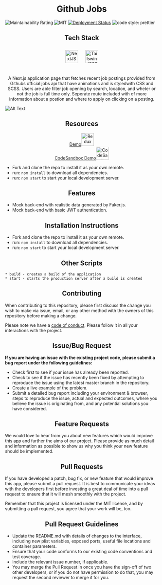 
 <h1 align="center">Github Jobs    </h1>
 

![Maintainability Rating](https://sonarcloud.io/api/project_badges/measure?project=labs-api-starter&metric=sqale_rating)
![MIT](https://img.shields.io/packagist/l/doctrine/orm.svg)
[![Deployment Status](https://img.shields.io/endpoint?url=https://github.com/abdimohamud/Github-Jobs-App)](https://devx.sh)
![code style: prettier](https://img.shields.io/badge/code_style-prettier-ff69b4.svg?style=flat-square)


<h2 align="center">Tech Stack</h2>
 <div align="center" >
 <img style="margin: 10px" src="https://github.com/gilbarbara/logos/blob/master/logos/nextjs-icon.svg" alt="NextJS" height="42px">
<img style="margin: 10px"  src="https://avatars.githubusercontent.com/u/30317862?s=200&v=4" alt="TailswindCSS" height="42px">

</div>

<br/>



<p align="center"> A Next.js application page that fetches recent job postings provided from Githubs official jobs api that have animations and is styledwith CSS and SCSS. Users are able filter job opening by search, location, and wheter or not the job is full time only. Seperate route included with of more information about a postion and where to apply on clicking on a posting.</p>

![Alt Text](public/assets/github-jobs.gif?raw=true)

 <h2 align="center">Resources</h2>
  
<div align="center">
  <a href="http://github-jobs-app-git-main.abdimohamud.vercel.app/" title="Demo"> Demo<img src="https://i.stack.imgur.com/xOpyY.png" alt="Redux" width="42px" height="42px"></a>
<br/>
<a href="https://codesandbox.io/s/github/abdimohamud/Github-Jobs-App/tree/main/?fontsize=14&hidenavigation=1&theme=dark" title="CodeSandbox">CodeSandbox Demo<img src="https://github.com/gilbarbara/logos/blob/master/logos/codesandbox.svg" alt="CodeSandbox" width="42px" height="42px"></a>
 

 

</div>



- Fork and clone the repo to install it as your own remote.
- run: `npm install` to download all dependencies.
- run: `npm start` to start your local development server.



<h2 align="center"> Features</h2>

- Mock back-end with realistic data generated by Faker.js.
- Mock back-end with basic JWT authentication.


<h2 align="center">Installation Instructions</h2>

- Fork and clone the repo to install it as your own remote.
- run: `npm install` to download all dependencies.
- run: `npm start` to start your local development server.

<h2 align="center"> Other Scripts</h2>

    * build - creates a build of the application
    * start - starts the production server after a build is created

<h2 align="center"> Contributing</h2>

When contributing to this repository, please first discuss the change you wish to make via issue, email, or any other method with the owners of this repository before making a change.

Please note we have a [code of conduct](./CODE_OF_CONDUCT.md). Please follow it in all your interactions with the project.

<h2 align="center"> Issue/Bug Request</h2>

**If you are having an issue with the existing project code, please submit a bug report under the following guidelines:**

- Check first to see if your issue has already been reported.
- Check to see if the issue has recently been fixed by attempting to reproduce the issue using the latest master branch in the repository.
- Create a live example of the problem.
- Submit a detailed bug report including your environment & browser, steps to reproduce the issue, actual and expected outcomes, where you believe the issue is originating from, and any potential solutions you have considered.

<h2 align="center">Feature Requests</h3>

We would love to hear from you about new features which would improve this app and further the aims of our project. Please provide as much detail and information as possible to show us why you think your new feature should be implemented.

<h2 align="center">Pull Requests</h3> 

If you have developed a patch, bug fix, or new feature that would improve this app, please submit a pull request. It is best to communicate your ideas with the developers first before investing a great deal of time into a pull request to ensure that it will mesh smoothly with the project.

Remember that this project is licensed under the MIT license, and by submitting a pull request, you agree that your work will be, too.

<h2 align="center">Pull Request Guidelines</h4> 

- Update the README.md with details of changes to the interface, including new plist variables, exposed ports, useful file locations and container parameters.
- Ensure that your code conforms to our existing code conventions and test coverage.
- Include the relevant issue number, if applicable.
- You may merge the Pull Request in once you have the sign-off of two other developers, or if you do not have permission to do that, you may request the second reviewer to merge it for you.
